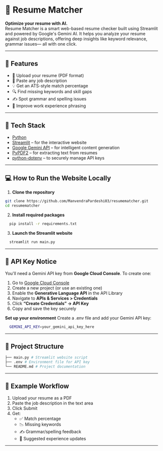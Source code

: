 # 🤖 Resume Matcher

**Optimize your resume with AI.**  
Resume Matcher is a smart web-based resume checker built using Streamlit and powered by Google's Gemini AI. 
It helps you analyze your resume against job descriptions, offering deep insights like keyword relevance, grammar issues— all with one click.

---

## 🚀 Features

- 📄 Upload your resume (PDF format)  
- 📝 Paste any job description  
- 💡 Get an ATS-style match percentage  
- 🔍 Find missing keywords and skill gaps  
- ✍️ Spot grammar and spelling issues  
- 🧠 Improve work experience phrasing  

---

## 🧰 Tech Stack

- [Python](https://www.python.org/)  
- [Streamlit](https://streamlit.io/) – for the interactive website  
- [Google Gemini API](https://ai.google.dev/) – for intelligent content generation  
- [PyPDF2](https://pypi.org/project/PyPDF2/) – for extracting text from resumes  
- [python-dotenv](https://pypi.org/project/python-dotenv/) – to securely manage API keys

---

## 💻 How to Run the Website Locally

1. **Clone the repository**
```bash
git clone https://github.com/ManvendraPardeshi03/resumematcher.git
cd resumematcher
```
2. **Install required packages**
```bash
  pip install -r requirements.txt
```
3. **Launch the Streamlit website**
```bash
  streamlit run main.py
```

---

## 🔐 API Key Notice
You'll need a Gemini API key from **Google Cloud Console**.
To create one:
1. Go to [Google Cloud Console](https://console.cloud.google.com/)
2. Create a new project (or use an existing one)
3. Enable the **Generative Language API** in the API Library
4. Navigate to **APIs & Services > Credentials**
5. Click **“Create Credentials” → API Key**
6. Copy and save the key securely

**Set up your environment**
Create a .env file and add your Gemini API key:
```bash
  GEMINI_API_KEY=your_gemini_api_key_here
```
---

## 📁 Project Structure
```bash
├── main.py # Streamlit website script
├── .env # Environment file for API key
└── README.md # Project documentation
```

---

## 📌 Example Workflow

1. Upload your resume as a PDF
2. Paste the job description in the text area
3. Click Submit
4. Get:  
   - ✅ Match percentage  
   - 📉 Missing keywords  
   - ✍️ Grammar/spelling feedback  
   - 💼 Suggested experience updates

---
